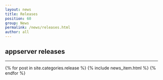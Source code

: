 ```yaml
---
layout: news
title: Releases
position: 60
group: News
permalink: /news/releases.html
author: all
---
```


## appserver releases
***

{% for post in site.categories.release %}
  {% include news_item.html %}
{% endfor %}
